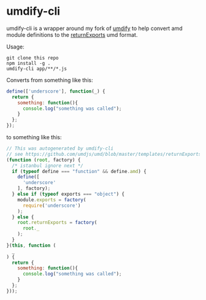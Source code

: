 umdify-cli
=========

umdify-cli is a wrapper around my fork of [umdify](https://github.com/jiahuang/umdify) to help convert amd module definitions to the [returnExports](https://github.com/umdjs/umd/blob/master/templates/returnExports.js) umd format.

Usage:
```
git clone this repo
npm install -g .
umdify-cli app/**/*.js
```

Converts from something like this:
```js
define(['underscore'], function(_) {
  return {
    something: function(){
      console.log("something was called");
    }
  };
});
```

to something like this:
```js
// This was autogenerated by umdify-cli
// see https://github.com/umdjs/umd/blob/master/templates/returnExports.js
(function (root, factory) {
  /* istanbul ignore next */
  if (typeof define === "function" && define.amd) {
    define([
      'underscore'
    ], factory);
  } else if (typeof exports === "object") {
    module.exports = factory(
      require('underscore')
    );
  } else {
    root.returnExports = factory(
      root._
    );
  }
}(this, function (
  _
) {
  return {
    something: function(){
      console.log("something was called");
    }
  };
}));
```
